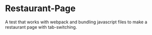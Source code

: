 # Restaurant-Page

A test that works with webpack and bundling javascript files to make a restaurant page with tab-switching.
